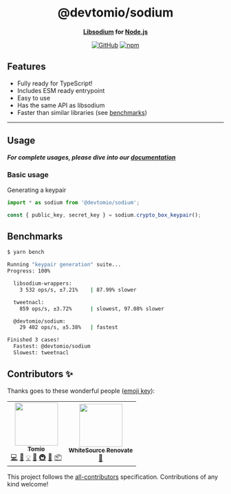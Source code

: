 <div align="center">

# @devtomio/sodium

**<a href="https://libsodium.gitbook.io">Libsodium</a> for <a href="https://nodejs.org">Node.js</a>**

[![GitHub](https://img.shields.io/github/license/devtomio/sodium)](https://github.com/devtomio/sodium/blob/main/LICENSE.md)
[![npm](https://img.shields.io/npm/v/@devtomio/sodium?color=crimson&logo=npm&style=flat-square)](https://www.npmjs.com/package/@devtomio/sodium)

</div>

## Features

- Fully ready for TypeScript!
- Includes ESM ready entrypoint
- Easy to use
- Has the same API as libsodium
- Faster than similar libraries (see [benchmarks](#benchmarks))

---

## Usage

**_For complete usages, please dive into our [documentation]_**

### Basic usage

Generating a keypair

```typescript
import * as sodium from '@devtomio/sodium';

const { public_key, secret_key } = sodium.crypto_box_keypair();
```

## Benchmarks

```sh
$ yarn bench

Running "keypair generation" suite...
Progress: 100%

  libsodium-wrappers:
    3 532 ops/s, ±7.21%    | 87.99% slower

  tweetnacl:
    859 ops/s, ±3.72%      | slowest, 97.08% slower

  @devtomio/sodium:
    29 402 ops/s, ±5.38%   | fastest

Finished 3 cases!
  Fastest: @devtomio/sodium
  Slowest: tweetnacl
```

## Contributors ✨

Thanks goes to these wonderful people ([emoji key](https://allcontributors.org/docs/en/emoji-key)):

<!-- ALL-CONTRIBUTORS-LIST:START - Do not remove or modify this section -->
<!-- prettier-ignore-start -->
<!-- markdownlint-disable -->
<table>
  <tr>
    <td align="center"><a href="https://tomio.codes/"><img src="https://avatars.githubusercontent.com/u/75403863?v=4?s=100" width="100px;" alt=""/><br /><sub><b>Tomio</b></sub></a><br /><a href="https://github.com/devtomio/sodium/commits?author=devtomio" title="Code">💻</a> <a href="https://github.com/devtomio/sodium/commits?author=devtomio" title="Documentation">📖</a> <a href="#example-devtomio" title="Examples">💡</a> <a href="#ideas-devtomio" title="Ideas, Planning, & Feedback">🤔</a> <a href="#infra-devtomio" title="Infrastructure (Hosting, Build-Tools, etc)">🚇</a> <a href="#maintenance-devtomio" title="Maintenance">🚧</a> <a href="#platform-devtomio" title="Packaging/porting to new platform">📦</a></td>
    <td align="center"><a href="https://renovate.whitesourcesoftware.com/"><img src="https://avatars.githubusercontent.com/u/25180681?v=4?s=100" width="100px;" alt=""/><br /><sub><b>WhiteSource Renovate</b></sub></a><br /><a href="#maintenance-renovate-bot" title="Maintenance">🚧</a></td>
  </tr>
</table>

<!-- markdownlint-restore -->
<!-- prettier-ignore-end -->

<!-- ALL-CONTRIBUTORS-LIST:END -->

This project follows the [all-contributors](https://github.com/all-contributors/all-contributors) specification. Contributions of any kind welcome!

[documentation]: https://devtomio.github.io/sodium
